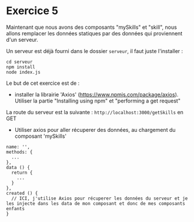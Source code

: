 # Exercice 5

Maintenant que nous avons des composants "mySkills" et "skill", nous allons remplacer les données statiques par des données qui proviennent d'un serveur.

Un serveur est déjà fourni dans le dossier `serveur`, il faut juste l'installer :
```
cd serveur
npm install
node index.js
```

Le but de cet exercice est de :
- installer la librairie 'Axios' (https://www.npmjs.com/package/axios). Utiliser la partie "Installing using npm" et "performing a get request"

La route du serveur est la suivante : `http://localhost:3000/getSkills` en GET 

- Utiliser axios pour aller récuperer des données, au chargement du composant 'mySkills'

```
name: '',
methods: {
  ...
},
data () {
  return {
    ...
  }
},
created () {
  // ICI, j'utilise Axios pour récuperer les données du serveur et je les injecte dans les data de mon composant et donc de mes composants enfants
}
```
